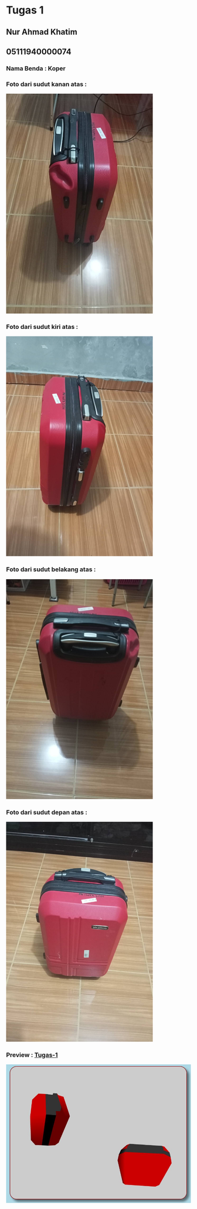 # Tugas 1

## Nur Ahmad Khatim
## 05111940000074
### Nama Benda : Koper
### Foto dari sudut kanan atas :
<img src="./kanan.jpg" width="400" height="600">

### Foto dari sudut kiri atas :
<img src="./kiri.jpg" width="400" height="600">

### Foto dari sudut belakang atas :
<img src="./belakang.jpg" width="400" height="600">

### Foto dari sudut depan atas :
<img src="./depan.jpg" width="400" height="600">

### Preview : <a href="https://cg2021a.github.io/tugas-1-naimackerman">Tugas-1</a>
<img src="./preview.jpg">